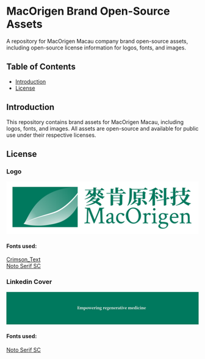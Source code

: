 # MacOrigen Brand Open-Source Assets

A repository for MacOrigen Macau company brand open-source assets, including open-source license information for logos, fonts, and images.

## Table of Contents

- [Introduction](#introduction)
- [License](#license)

## Introduction

This repository contains brand assets for MacOrigen Macau, including logos, fonts, and images. All assets are open-source and available for public use under their respective licenses.

## License
### Logo
![image](/assets/logo.png)
#### Fonts used:
[Crimson_Text](https://github.com/PeonyMuds/macorigen_brand_opensource_assets/blob/main/licenses/fonts/Crimson_Text_OFL.txt)  
[Noto Serif SC](https://github.com/PeonyMuds/macorigen_brand_opensource_assets/blob/main/licenses/fonts/Noto_Sans_SC_OFL.txt)

### Linkedin Cover
![image](/assets/Linkedin_Cover.png)
#### Fonts used:
[Noto Serif SC](https://github.com/PeonyMuds/macorigen_brand_opensource_assets/blob/main/licenses/fonts/Noto_Sans_SC_OFL.txt)
